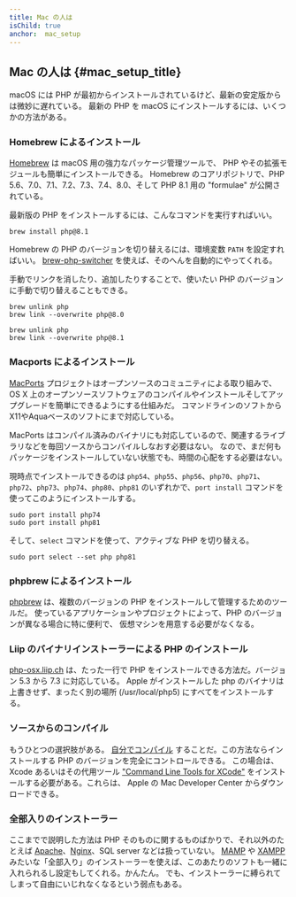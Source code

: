 ```yaml
---
title: Mac の人は
isChild: true
anchor:  mac_setup
---
```


## Mac の人は  {#mac_setup_title}

macOS には PHP が最初からインストールされているけど、最新の安定版からは微妙に遅れている。
最新の PHP を macOS にインストールするには、いくつかの方法がある。

### Homebrew によるインストール

[Homebrew] は macOS 用の強力なパッケージ管理ツールで、
PHP やその拡張モジュールも簡単にインストールできる。
Homebrew のコアリポジトリで、PHP 5.6、7.0、7.1、7.2、7.3、7.4、8.0、そして PHP 8.1 用の "formulae" が公開されている。

最新版の PHP をインストールするには、こんなコマンドを実行すればいい。

```
brew install php@8.1
```

Homebrew の PHP のバージョンを切り替えるには、環境変数 `PATH` を設定すればいい。
[brew-php-switcher][brew-php-switcher] を使えば、そのへんを自動的にやってくれる。

手動でリンクを消したり、追加したりすることで、使いたい PHP のバージョンに手動で切り替えることもできる。

```
brew unlink php
brew link --overwrite php@8.0
```

```
brew unlink php
brew link --overwrite php@8.1
```

### Macports によるインストール

[MacPorts] プロジェクトはオープンソースのコミュニティによる取り組みで、
OS X 上のオープンソースソフトウェアのコンパイルやインストールそしてアップグレードを簡単にできるようにする仕組みだ。
コマンドラインのソフトからX11やAquaベースのソフトにまで対応している。

MacPorts はコンパイル済みのバイナリにも対応しているので、関連するライブラリなどを毎回ソースからコンパイルしなおす必要はない。
なので、まだ何もパッケージをインストールしていない状態でも、時間の心配をする必要はない。

現時点でインストールできるのは `php54`、`php55`、`php56`、`php70`、`php71`、`php72`、`php73`、`php74`、`php80`、`php81` のいずれかで、`port install` コマンドを使ってこのようにインストールする。

    sudo port install php74
    sudo port install php81

そして、`select` コマンドを使って、アクティブな PHP を切り替える。

    sudo port select --set php php81

### phpbrew によるインストール

[phpbrew] は、複数のバージョンの PHP をインストールして管理するためのツールだ。
使っているアプリケーションやプロジェクトによって、PHP のバージョンが異なる場合に特に便利で、
仮想マシンを用意する必要がなくなる。

### Liip のバイナリインストーラーによる PHP のインストール

[php-osx.liip.ch] は、たった一行で PHP をインストールできる方法だ。バージョン 5.3 から 7.3 に対応している。
Apple がインストールした php のバイナリは上書きせず、まったく別の場所 (/usr/local/php5) にすべてをインストールする。

### ソースからのコンパイル

もうひとつの選択肢がある。 [自分でコンパイル][mac-compile]
することだ。この方法ならインストールする PHP のバージョンを完全にコントロールできる。
この場合は、Xcode あるいはその代用ツール ["Command Line Tools for XCode"]
をインストールする必要がある。これらは、 Apple の Mac Developer Center からダウンロードできる。

### 全部入りのインストーラー

ここまでで説明した方法は PHP そのものに関するものばかりで、それ以外のたとえば [Apache][apache]、[Nginx][nginx]、SQL server などは扱っていない。
[MAMP][mamp-downloads] や [XAMPP][xampp] みたいな「全部入り」のインストーラーを使えば、このあたりのソフトも一緒に入れられるし設定もしてくれる。かんたん。
でも、インストーラーに縛られてしまって自由にいじれなくなるという弱点もある。

[Homebrew]: https://brew.sh/
[Homebrew PHP]: https://github.com/Homebrew/homebrew-php#installation
[MacPorts]: https://www.macports.org/install.php
[phpbrew]: https://github.com/phpbrew/phpbrew
[php-osx.liip.ch]: https://php-osx.liip.ch/
[mac-compile]: https://secure.php.net/install.macosx.compile
[xcode-gcc-substitution]: https://github.com/kennethreitz/osx-gcc-installer
["Command Line Tools for XCode"]: https://developer.apple.com/downloads
[apache]: https://httpd.apache.org/
[nginx]: https://www.nginx.com/
[mamp-downloads]: https://www.mamp.info/en/downloads/
[xampp]: https://www.apachefriends.org/jp/index.html
[brew-php-switcher]: https://github.com/philcook/brew-php-switcher
